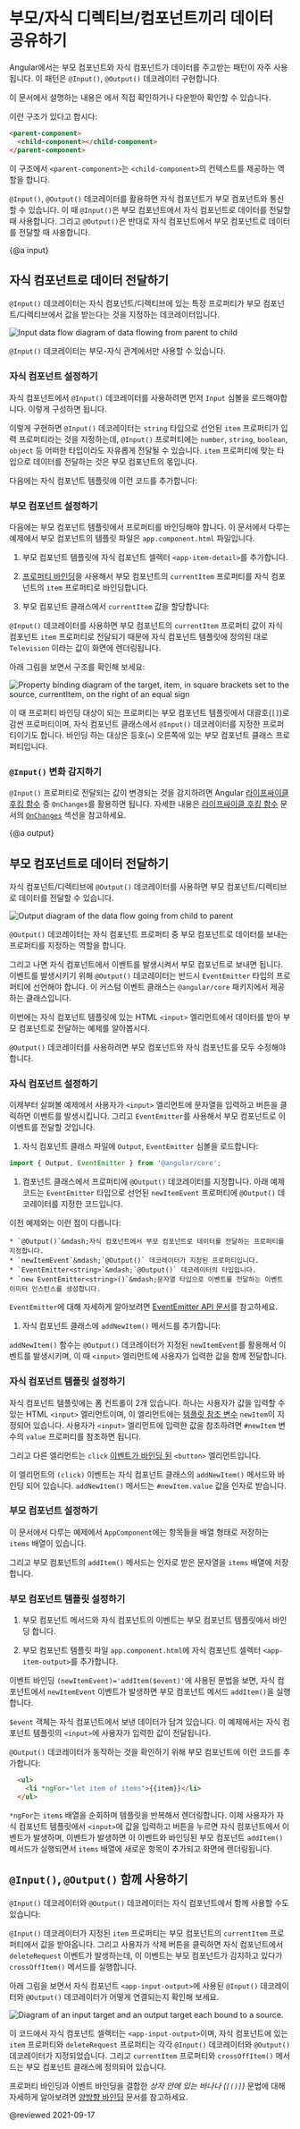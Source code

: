 <!--
# Sharing data between child and parent directives and components
-->
# 부모/자식 디렉티브/컴포넌트끼리 데이터 공유하기

<!--
A common pattern in Angular is sharing data between a parent component and one or more child components.
Implement this pattern with the `@Input()` and `@Output()` decorators.

<div class="alert is-helpful">

See the <live-example></live-example> for a working example containing the code snippets in this guide.

</div>

Consider the following hierarchy:

```html
<parent-component>
  <child-component></child-component>
</parent-component>

```

The `<parent-component>` serves as the context for the `<child-component>`.

`@Input()` and `@Output()` give a child component a way to communicate with its parent component.
`@Input()` lets a parent component update data in the child component.
Conversely, `@Output()` lets the child send data to a parent component.
-->
Angular에서는 부모 컴포넌트와 자식 컴포넌트가 데이터를 주고받는 패턴이 자주 사용됩니다.
이 패턴은 `@Input()`, `@Output()` 데코레이터 구현합니다.

<div class="alert is-helpful">

이 문서에서 설명하는 내용은 <live-example></live-example>에서 직접 확인하거나 다운받아 확인할 수 있습니다.

</div>

이런 구조가 있다고 합시다:

```html
<parent-component>
  <child-component></child-component>
</parent-component>

```

이 구조에서 `<parent-component>`는 `<child-component>`의 컨텍스트를 제공하는 역할을 합니다.

`@Input()`, `@Output()` 데코레이터를 활용하면 자식 컴포넌트가 부모 컴포넌트와 통신할 수 있습니다.
이 때 `@Input()`은 부모 컴포넌트에서 자식 컴포넌트로 데이터를 전달할 때 사용합니다.
그리고 `@Output()`은 반대로 자식 컴포넌트에서 부모 컴포넌트로 데이터를 전달할 때 사용합니다.


{@a input}

<!--
## Sending data to a child component
-->
## 자식 컴포넌트로 데이터 전달하기

<!--
The `@Input()` decorator in a child component or directive signifies that the property can receive its value from its parent component.

<div class="lightbox">
  <img src="generated/images/guide/inputs-outputs/input.svg" alt="Input data flow diagram of data flowing from parent to child">
</div>

To use `@Input()`, you must configure the parent and child.
-->
`@Input()` 데코레이터는 자식 컴포넌트/디렉티브에 있는 특정 프로퍼티가 부모 컴포넌트/디렉티브에서 값을 받는다는 것을 지정하는 데코레이터입니다.

<div class="lightbox">
  <img src="generated/images/guide/inputs-outputs/input.svg" alt="Input data flow diagram of data flowing from parent to child">
</div>

`@Input()` 데코레이터는 부모-자식 관계에서만 사용할 수 있습니다.


<!--
### Configuring the child component
-->
### 자식 컴포넌트 설정하기

<!--
To use the `@Input()` decorator in a child component class, first import `Input` and then decorate the property with `@Input()`, as in the following example.

<code-example path="inputs-outputs/src/app/item-detail/item-detail.component.ts" region="use-input" header="src/app/item-detail/item-detail.component.ts"></code-example>


In this case, `@Input()` decorates the property <code class="no-auto-link">item</code>, which has a type of `string`, however, `@Input()` properties can have any type, such as `number`, `string`, `boolean`, or `object`.
The value for `item` comes from the parent component.

Next, in the child component template, add the following:

<code-example path="inputs-outputs/src/app/item-detail/item-detail.component.html" region="property-in-template" header="src/app/item-detail/item-detail.component.html"></code-example>
-->
자식 컴포넌트에서 `@Input()` 데코레이터를 사용하려면 먼저 `Input` 심볼을 로드해야합니다.
이렇게 구성하면 됩니다.

<code-example path="inputs-outputs/src/app/item-detail/item-detail.component.ts" region="use-input" header="src/app/item-detail/item-detail.component.ts"></code-example>

이렇게 구현하면 `@Input()` 데코레이터는 `string` 타입으로 선언된 <code class="no-auto-link">item</code> 프로퍼티가 입력 프로퍼티라는 것을 지정하는데, `@Input()` 프로퍼티에는 `number`, `string`, `boolean`, `object` 등 어떠한 타입이라도 자유롭게 전달될 수 있습니다.
`item` 프로퍼티에 맞는 타입으로 데이터를 전달하는 것은 부모 컴포넌트의 몫입니다.

다음에는 자식 컴포넌트 템플릿에 이런 코드를 추가합니다:

<code-example path="inputs-outputs/src/app/item-detail/item-detail.component.html" region="property-in-template" header="src/app/item-detail/item-detail.component.html"></code-example>


<!--
### Configuring the parent component
-->
### 부모 컴포넌트 설정하기

<!--
The next step is to bind the property in the parent component's template.
In this example, the parent component template is `app.component.html`.

1. Use the child's selector, here `<app-item-detail>`, as a directive within the
parent component template.

2. Use [property binding](guide/property-binding) to bind the `item` property in the child to the `currentItem` property of the parent.

<code-example path="inputs-outputs/src/app/app.component.html" region="input-parent" header="src/app/app.component.html"></code-example>

3. In the parent component class, designate a value for `currentItem`:

<code-example path="inputs-outputs/src/app/app.component.ts" region="parent-property" header="src/app/app.component.ts"></code-example>

With `@Input()`, Angular passes the value for `currentItem` to the child so that `item` renders as `Television`.

The following diagram shows this structure:

<div class="lightbox">
  <img src="generated/images/guide/inputs-outputs/input-diagram-target-source.svg" alt="Property binding diagram of the target, item, in square brackets set to the source, currentItem, on the right of an equal sign">
</div>

The target in the square brackets, `[]`, is the property you decorate with `@Input()` in the child component.
The binding source, the part to the right of the equal sign, is the data that the parent component passes to the nested component.
-->
다음에는 부모 컴포넌트 템플릿에서 프로퍼티를 바인딩해야 합니다.
이 문서에서 다루는 예제에서 부모 컴포넌트의 템플릿 파일은 `app.component.html` 파일입니다.

1. 부모 컴포넌트 템플릿에 자식 컴포넌트 셀렉터 `<app-item-detail>`를 추가합니다.

2. [프로퍼티 바인딩](guide/property-binding)을 사용해서 부모 컴포넌트의 `currentItem` 프로퍼티를 자식 컴포넌트의 `item` 프로퍼티로 바인딩합니다.

<code-example path="inputs-outputs/src/app/app.component.html" region="input-parent" header="src/app/app.component.html"></code-example>

3. 부모 컴포넌트 클래스에서 `currentItem` 값을 할당합니다:

<code-example path="inputs-outputs/src/app/app.component.ts" region="parent-property" header="src/app/app.component.ts"></code-example>

`@Input()` 데코레이터를 사용하면 부모 컴포넌트의 `currentItem` 프로퍼티 값이 자식 컴포넌트 `item` 프로퍼티로 전달되기 때문에 자식 컴포넌트 템플릿에 정의된 대로 `Television` 이라는 값이 화면에 렌더링됩니다.

아래 그림을 보면서 구조를 확인해 보세요:

<div class="lightbox">
  <img src="generated/images/guide/inputs-outputs/input-diagram-target-source.svg" alt="Property binding diagram of the target, item, in square brackets set to the source, currentItem, on the right of an equal sign">
</div>

이 때 프로퍼티 바인딩 대상이 되는 프로퍼티는 부모 컴포넌트 템플릿에서 대괄호(`[]`)로 감싼 프로퍼티이며, 자식 컴포넌트 클래스에서 `@Input()` 데코레이터를 지정한 프로퍼티이기도 합니다.
바인딩 하는 대상은 등호(`=`) 오른쪽에 있는 부모 컴포넌트 클래스 프로퍼티입니다.


<!--
### Watching for `@Input()` changes
-->
### `@Input()` 변화 감지하기

<!--
To watch for changes on an `@Input()` property, use `OnChanges`, one of Angular's [lifecycle hooks](guide/lifecycle-hooks).
See the [`OnChanges`](guide/lifecycle-hooks#onchanges) section of the [Lifecycle Hooks](guide/lifecycle-hooks) guide for more details and examples.
-->
`@Input()` 프로퍼티로 전달되는 값이 변경되는 것을 감지하려면 Angular [라이프싸이클 후킹 함수](guide/lifecycle-hooks) 중 `OnChanges`를 활용하면 됩니다.
자세한 내용은 [라이프싸이클 후킹 함수](guide/lifecycle-hooks) 문서의 [`OnChanges`](guide/lifecycle-hooks#onchanges) 섹션을 참고하세요.


{@a output}

<!--
## Sending data to a parent component
-->
## 부모 컴포넌트로 데이터 전달하기

<!--
The `@Output()` decorator in a child component or directive lets data flow from the child to the parent.

<div class="lightbox">
  <img src="generated/images/guide/inputs-outputs/output.svg" alt="Output diagram of the data flow going from child to parent">
</div>

`@Output()` marks a property in a child component as a doorway through which data can travel from the child to the parent.

The child component uses the `@Output()` property to raise an event to notify the parent of the change.
To raise an event, an `@Output()` must have the type of `EventEmitter`, which is a class in `@angular/core` that you use to emit custom events.

The following example shows how to set up an `@Output()` in a child component that pushes data from an HTML `<input>` to an array in the parent component.

To use `@Output()`, you must configure the parent and child.
-->
자식 컴포넌트/디렉티브에 `@Output()` 데코레이터를 사용하면 부모 컴포넌트/디렉티브로 데이터를 전달할 수 있습니다.

<div class="lightbox">
  <img src="generated/images/guide/inputs-outputs/output.svg" alt="Output diagram of the data flow going from child to parent">
</div>

`@Output()` 데코레이터는 자식 컴포넌트 프로퍼티 중 부모 컴포넌트로 데이터를 보내는 프로퍼티를 지정하는 역할을 합니다.

그리고 나면 자식 컴포넌트에서 이벤트를 발생시켜서 부모 컴포넌트로 보내면 됩니다.
이벤트를 발생시키기 위해 `@Output()` 데코레이터는 반드시 `EventEmitter` 타입의 프로퍼티에 선언해야 합니다.
이 커스텀 이벤트 클래스는 `@angular/core` 패키지에서 제공하는 클래스입니다.

이번에는 자식 컴포넌트 템플릿에 있는 HTML `<input>` 엘리먼트에서 데이터를 받아 부모 컴포넌트로 전달하는 예제를 알아봅시다.

`@Output()` 데코레이터를 사용하려면 부모 컴포넌트와 자식 컴포넌트를 모두 수정해야 합니다.


<!--
### Configuring the child component
-->
### 자식 컴포넌트 설정하기

<!--
The following example features an `<input>` where a user can enter a value and click a `<button>` that raises an event. The `EventEmitter` then relays the data to the parent component.

1. Import `Output` and `EventEmitter` in the child component class:

  ```js
  import { Output, EventEmitter } from '@angular/core';

  ```

1. In the component class, decorate a property with `@Output()`.
  The following example `newItemEvent` `@Output()` has a type of `EventEmitter`, which means it's an event.

  <code-example path="inputs-outputs/src/app/item-output/item-output.component.ts" region="item-output" header="src/app/item-output/item-output.component.ts"></code-example>

  The different parts of the preceding declaration are as follows:

    * `@Output()`&mdash;a decorator function marking the property as a way for data to go from the child to the parent
    * `newItemEvent`&mdash;the name of the `@Output()`
    * `EventEmitter<string>`&mdash;the `@Output()`'s type
    * `new EventEmitter<string>()`&mdash;tells Angular to create a new event emitter and that the data it emits is of type string.

  For more information on `EventEmitter`, see the [EventEmitter API documentation](api/core/EventEmitter).

1. Create an `addNewItem()` method in the same component class:

  <code-example path="inputs-outputs/src/app/item-output/item-output.component.ts" region="item-output-class" header="src/app/item-output/item-output.component.ts"></code-example>

  The `addNewItem()` function uses the `@Output()`, `newItemEvent`, to raise an event with the value the user types into the `<input>`.
-->
이제부터 살펴볼 예제에서 사용자가 `<input>` 엘리먼트에 문자열을 입력하고 버튼을 클릭하면 이벤트를 발생시킵니다.
그리고 `EventEmitter`를 사용해서 부모 컴포넌트로 이 이벤트를 전달할 것입니다.

1. 자식 컴포넌트 클래스 파일에 `Output`, `EventEmitter` 심볼을 로드합니다:

  ```js
  import { Output, EventEmitter } from '@angular/core';

  ```

1. 컴포넌트 클래스에서 프로퍼티에 `@Output()` 데코레이터를 지정합니다.
  아래 예제 코드는 `EventEmitter` 타입으로 선언된 `newItemEvent` 프로퍼티에 `@Output()` 데코레이터를 지정한 코드입니다.

  <code-example path="inputs-outputs/src/app/item-output/item-output.component.ts" region="item-output" header="src/app/item-output/item-output.component.ts"></code-example>

  이전 예제와는 이런 점이 다릅니다:

    * `@Output()`&mdash;자식 컴포넌트에서 부모 컴포넌트로 데이터를 전달하는 프로퍼티를 지정합니다.
    * `newItemEvent`&mdash;`@Output()` 데코레이터가 지정된 프로퍼티입니다.
    * `EventEmitter<string>`&mdash;`@Output()` 데코레이터의 타입입니다.
    * `new EventEmitter<string>()`&mdash;문자열 타입으로 이벤트를 전달하는 이벤트 이미터 인스턴스를 생성합니다.

  `EventEmitter`에 대해 자세하게 알아보려면 [EventEmitter API 문서](api/core/EventEmitter)를 참고하세요.

1. 자식 컴포넌트 클래스에 `addNewItem()` 메서드를 추가합니다:

  <code-example path="inputs-outputs/src/app/item-output/item-output.component.ts" region="item-output-class" header="src/app/item-output/item-output.component.ts"></code-example>

  `addNewItem()` 함수는 `@Output()` 데코레이터가 지정된 `newItemEvent`를 활용해서 이벤트를 발생시키며, 이 때 `<input>` 엘리먼트에 사용자가 입력한 값을 함께 전달합니다.


<!--
### Configuring the child's template
-->
### 자식 컴포넌트 템플릿 설정하기

<!--
The child's template has two controls.
The first is an HTML `<input>` with a [template reference variable](guide/template-reference-variables) , `#newItem`, where the user types in an item name.
The `value` property of the `#newItem` variable stores what the user types into the `<input>`.

<code-example path="inputs-outputs/src/app/item-output/item-output.component.html" region="child-output" header="src/app/item-output/item-output.component.html"></code-example>

The second element is a `<button>` with a `click` [event binding](guide/event-binding).

The `(click)` event is bound to the `addNewItem()` method in the child component class.
The `addNewItem()` method takes as its argument the value of the `#newItem.value` property.
-->
자식 컴포넌트 템플릿에는 폼 컨트롤이 2개 있습니다.
하나는 사용자가 값을 입력할 수 있는 HTML `<input>` 엘리먼트이며, 이 엘리먼트에는 [템플릿 참조 변수](guide/template-reference-variables) `newItem`이 지정되어 있습니다.
사용자가 `<input>` 엘리먼트에 입력한 값을 참조하려면 `#newItem` 변수의 `value` 프로퍼티를 참조하면 됩니다.

<code-example path="inputs-outputs/src/app/item-output/item-output.component.html" region="child-output" header="src/app/item-output/item-output.component.html"></code-example>

그리고 다른 엘리먼트는 `click` [이벤트가 바인딩 된](guide/event-binding) `<button>` 엘리먼트입니다.

이 엘리먼트의 `(click)` 이벤트는 자식 컴포넌트 클래스의 `addNewItem()` 메서드와 바인딩 되어 있습니다.
`addNewItem()` 메서드는 `#newItem.value` 값을 인자로 받습니다.


<!--
### Configuring the parent component
-->
### 부모 컴포넌트 설정하기

<!--
The `AppComponent` in this example features a list of `items` in an array and a method for adding more items to the array.

<code-example path="inputs-outputs/src/app/app.component.ts" region="add-new-item" header="src/app/app.component.ts"></code-example>

The `addItem()` method takes an argument in the form of a string and then adds that string to the `items` array.
-->
이 문서에서 다루는 예제에서 `AppComponent`에는 항목들을 배열 형태로 저장하는 `items` 배열이 있습니다.

<code-example path="inputs-outputs/src/app/app.component.ts" region="add-new-item" header="src/app/app.component.ts"></code-example>

그리고 부모 컴포넌트의 `addItem()` 메서드는 인자로 받은 문자열을 `items` 배열에 저장합니다.


<!--
### Configuring the parent's template
-->
### 부모 컴포넌트 템플릿 설정하기

<!--
1. In the parent's template, bind the parent's method to the child's event.

1. Put the child selector, here `<app-item-output>`, within the parent component's template, `app.component.html`.

  <code-example path="inputs-outputs/src/app/app.component.html" region="output-parent" header="src/app/app.component.html"></code-example>

  The event binding, `(newItemEvent)='addItem($event)'`, connects the event in the child, `newItemEvent`, to the method in the parent, `addItem()`.

  The `$event` contains the data that the user types into the `<input>` in the child template UI.

  To see the `@Output()` working, add the following to the parent's template:

  ```html
    <ul>
      <li *ngFor="let item of items">{{item}}</li>
    </ul>
  ```

  The `*ngFor` iterates over the items in the `items` array.
  When you enter a value in the child's `<input>` and click the button, the child emits the event and the parent's `addItem()` method pushes the value to the `items` array and new item renders in the list.
-->
1. 부모 컴포넌트 메서드와 자식 컴포넌트의 이벤트는 부모 컴포넌트 템플릿에서 바인딩 합니다.

1. 부모 컴포넌트 템플릿 파일 `app.component.html`에 자식 컴포넌트 셀렉터 `<app-item-output>`를 추가합니다.

  <code-example path="inputs-outputs/src/app/app.component.html" region="output-parent" header="src/app/app.component.html"></code-example>

  이벤트 바인딩 `(newItemEvent)='addItem($event)'`에 사용된 문법을 보면, 자식 컴포넌트에서 `newItemEvent` 이벤트가 발생하면 부모 컴포넌트 메서드 `addItem()`을 실행합니다.

  `$event` 객체는 자식 컴포넌트에서 보낸 데이터가 담겨 있습니다.
  이 예제에서는 자식 컴포넌트 템플릿의 `<input>`에 사용자가 입력한 값이 전달됩니다.

  `@Output()` 데코레이터가 동작하는 것을 확인하기 위해 부모 컴포넌트에 이런 코드를 추가합니다:

  ```html
    <ul>
      <li *ngFor="let item of items">{{item}}</li>
    </ul>
  ```

  `*ngFor`는 `items` 배열을 순회하며 템플릿을 반복해서 렌더링합니다.
  이제 사용자가 자식 컴포넌트 템플릿에서 `<input>`에 값을 입력하고 버튼을 누르면 자식 컴포넌트에서 이벤트가 발생하며, 이벤트가 발생하면 이 이벤트와 바인딩된 부모 컴포넌트 `addItem()` 메서드가 실행되면서 `items` 배열에 새로운 항목이 추가되고 화면에 렌더링됩니다.


<!--
## Using `@Input()` and `@Output()` together
-->
## `@Input()`, `@Output()` 함께 사용하기

<!--
Use `@Input()` and `@Output()` on the same child component as follows:

<code-example path="inputs-outputs/src/app/app.component.html" region="together" header="src/app/app.component.html"></code-example>

The target, `item`, which is an `@Input()` property in the child component class, receives its value from the parent's property, `currentItem`.
When you click delete, the child component raises an event, `deleteRequest`, which is the argument for the parent's `crossOffItem()` method.

The following diagram shows the different parts of the `@Input()` and `@Output()` on the `<app-input-output>` child component.

<div class="lightbox">
  <img src="generated/images/guide/inputs-outputs/input-output-diagram.svg" alt="Diagram of an input target and an output target each bound to a source.">
</div>

The child selector is `<app-input-output>` with `item` and `deleteRequest` being `@Input()` and `@Output()`
properties in the child component class.
The property `currentItem` and the method `crossOffItem()` are both in the parent component class.

To combine property and event bindings using the banana-in-a-box
syntax, `[()]`, see [Two-way Binding](guide/two-way-binding).
-->
`@Input()` 데코레이터와 `@Output()` 데코레이터는 자식 컴포넌트에서 함께 사용할 수도 있습니다:

<code-example path="inputs-outputs/src/app/app.component.html" region="together" header="src/app/app.component.html"></code-example>

`@Input()` 데코레이터가 지정된 `item` 프로퍼티는 부모 컴포넌트의 `currentItem` 프로퍼티에서 값을 받아옵니다.
그리고 사용자가 삭제 버튼을 클릭하면 자식 컴포넌트에서 `deleteRequest` 이벤트가 발생하는데, 이 이벤트는 부모 컴포넌트가 감지하고 있다가 `crossOffItem()` 메서드를 실행합니다.

아래 그림을 보면서 자식 컴포넌트 `<app-input-output>`에 사용된 `@Input()` 데코레이터와 `@Output()` 데코레이터가 어떻게 연결되는지 확인해 보세요.

<div class="lightbox">
  <img src="generated/images/guide/inputs-outputs/input-output-diagram.svg" alt="Diagram of an input target and an output target each bound to a source.">
</div>

이 코드에서 자식 컴포넌트 셀렉터는 `<app-input-output>`이며, 자식 컴포넌트에 있는 `item` 프로퍼티와 `deleteRequest` 프로퍼티는 각각 `@Input()` 데코레이터와 `@Output()` 데코레이터가 지정되었습니다.
그리고 `currentItem` 프로퍼티와 `crossOffItem()` 메서드는 부모 컴포넌트 클래스에 정의되어 있습니다.

프로퍼티 바인딩과 이벤트 바인딩을 결합한 _상자 안에 있는 바나나 (`[()]`)_ 문법에 대해 자세하게 알아보려면 [양방향 바인딩](guide/two-way-binding) 문서를 참고하세요.

@reviewed 2021-09-17
